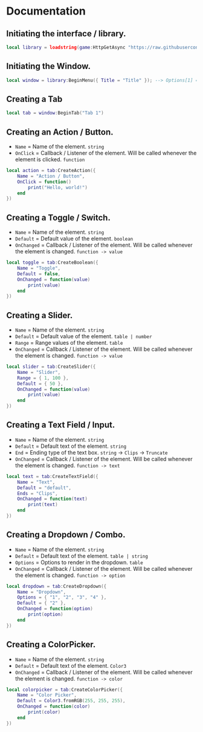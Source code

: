 # Documentation

## Initiating the interface / library.
```lua
local library = loadstring(game:HttpGetAsync "https://raw.githubusercontent.com/cabingory/RainV2Interface/main/Interface.lua" )()
```

## Initiating the Window.
```lua
local window = library:BeginMenu({ Title = "Title" }); --> Options[1] = Title (Only one option needed, set to default if not passed)
```

## Creating a Tab
```lua
local tab = window:BeginTab("Tab 1")
```

## Creating an Action / Button.
* `Name`      = Name of the element.    `string`
* `OnClick`   = Callback / Listener of the element. Will be called whenever the element is clicked.    `function`

```lua
local action = tab:CreateAction({
    Name = "Action / Button",
    OnClick = function() 
        print("Hello, world!")    
    end
})
```

## Creating a Toggle / Switch.
* `Name`      = Name of the element.  `string`
* `Default`   = Default value of the element. `boolean`
* `OnChanged` = Callback / Listener of the element. Will be called whenever the element is changed. `function -> value`

```lua
local toggle = tab:CreateBoolean({
    Name = "Toggle",
    Default = false,
    OnChanged = function(value) 
        print(value)
    end
})
```

## Creating a Slider.
* `Name`      = Name of the element.  `string`
* `Default`   = Default value of the element. `table | number`
* `Range`     = Range values of the element.  `table`
* `OnChanged` = Callback / Listener of the element. Will be called whenever the element is changed. `function -> value` 

```lua
local slider = tab:CreateSlider({
    Name = "Slider",
    Range = { 1, 100 },
    Default = { 50 },
    OnChanged = function(value) 
        print(value)
    end
})
```

## Creating a Text Field / Input.
* `Name`      = Name of the element.  `string`
* `Default`   = Default text of the element. `string`
* `End`       = Ending type of the text box. `string` -> `Clips` -> `Truncate`
* `OnChanged` = Callback / Listener of the element. Will be called whenever the element is changed. `function -> text` 

```lua
local text = tab:CreateTextField({
    Name = "Text",
    Default = "default",
    Ends = "Clips",
    OnChanged = function(text) 
        print(text)
    end
})
```

## Creating a Dropdown / Combo.
* `Name`      = Name of the element.  `string`
* `Default`   = Default text of the element. `table | string`
* `Options`   = Options to render in the dropdown. `table`
* `OnChanged` = Callback / Listener of the element. Will be called whenever the element is changed. `function -> option` 

```lua
local dropdown = tab:CreateDropdown({
    Name = "Dropdown",
    Options = { "1", "2", "3", "4" },
    Default = { "2" },
    OnChanged = function(option) 
        print(option)
    end
})
```

## Creating a ColorPicker.
* `Name`      = Name of the element.  `string`
* `Default`   = Default text of the element. `Color3`
* `OnChanged` = Callback / Listener of the element. Will be called whenever the element is changed. `function -> color` 

```lua
local colorpicker = tab:CreateColorPicker({
    Name = "Color Picker",
    Default = Color3.fromRGB(255, 255, 255),
    OnChanged = function(color) 
        print(color)
    end
})
```
